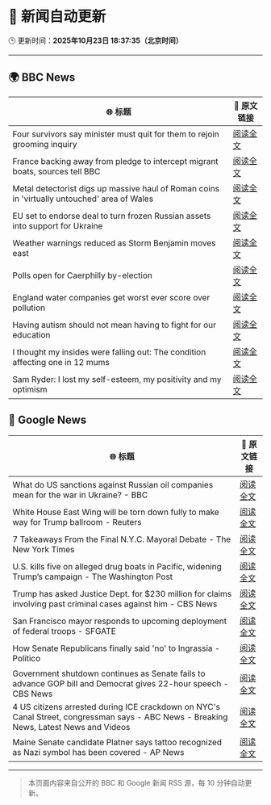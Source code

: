 # 🧠 新闻自动更新

🕒 更新时间：**2025年10月23日 18:37:35（北京时间）**

---

## 🌍 BBC News

| 🌐 标题 | 🔗 原文链接 |
|--------|-------------|
| Four survivors say minister must quit for them to rejoin grooming inquiry | [阅读全文](https://www.bbc.com/news/articles/cly285e5ljyo?at_medium=RSS&at_campaign=rss) |
| France backing away from pledge to intercept migrant boats, sources tell BBC | [阅读全文](https://www.bbc.com/news/articles/cn8vr95n5n3o?at_medium=RSS&at_campaign=rss) |
| Metal detectorist digs up massive haul of Roman coins in 'virtually untouched' area of Wales | [阅读全文](https://www.bbc.com/news/articles/cd67vv66wxxo?at_medium=RSS&at_campaign=rss) |
| EU set to endorse deal to turn frozen Russian assets into support for Ukraine | [阅读全文](https://www.bbc.com/news/articles/cwykd4l3dy1o?at_medium=RSS&at_campaign=rss) |
| Weather warnings reduced as Storm Benjamin moves east | [阅读全文](https://www.bbc.com/news/articles/c797899qdndo?at_medium=RSS&at_campaign=rss) |
| Polls open for Caerphilly by-election | [阅读全文](https://www.bbc.com/news/articles/c993nlyrdglo?at_medium=RSS&at_campaign=rss) |
| England water companies get worst ever score over pollution | [阅读全文](https://www.bbc.com/news/articles/cdjrymnx1e8o?at_medium=RSS&at_campaign=rss) |
| Having autism should not mean having to fight for our education | [阅读全文](https://www.bbc.com/news/articles/c891y5n2de8o?at_medium=RSS&at_campaign=rss) |
| I thought my insides were falling out: The condition affecting one in 12 mums | [阅读全文](https://www.bbc.com/news/articles/ckgk0y18mrvo?at_medium=RSS&at_campaign=rss) |
| Sam Ryder: I lost my self-esteem, my positivity and my optimism | [阅读全文](https://www.bbc.com/news/articles/cj0e2n69gv9o?at_medium=RSS&at_campaign=rss) |

## 📰 Google News

| 🌐 标题 | 🔗 原文链接 |
|--------|-------------|
| What do US sanctions against Russian oil companies mean for the war in Ukraine? - BBC | [阅读全文](https://news.google.com/rss/articles/CBMiWkFVX3lxTE56MDM5cmgyTExGcmgtR3RucTFydk1oZlNHdmVTMlRMQlpnSkhsdUxUbThhNV9JWk8waTZiOXNmLThGNVF0dWhrbW1TRXVGLUVJZHZZT0ItX1VBZ9IBX0FVX3lxTE5LMVBLV2NDUnJJR0tPRjVUVkNPYmFrWUllc1FzcmlqcXJsbURLY2RDUlVsUDlqcmtEM2x6SEZsR0pMOFVUNE50aVlRNTlhR0ppZ25BQThRS0dUc0NwNW1N?oc=5) |
| White House East Wing will be torn down fully to make way for Trump ballroom - Reuters | [阅读全文](https://news.google.com/rss/articles/CBMiwAFBVV95cUxPaGszTk4wUzlIaGZoSkdFVExIcE1ENjNPdEw5LXhUc1JueGRZWFdXZHk1b0lPaV93WTY2UFlkR2VJWGJQYk5FOVVScjJQb2dmVEZVWWwyeUNkTHRxQVpmUFFHRG1ueXBwWl82S3FWS1Y2ZUI2LWJnejRGUS1TSENqTUxYNGZnUzF5c1AxZWNSY3JxdXd1ekpBS3E3TFZ3Z1JoME5hX0o3cHAzYVRrQVR2MmxZd0NEaEdocF93MU4zVjk?oc=5) |
| 7 Takeaways From the Final N.Y.C. Mayoral Debate - The New York Times | [阅读全文](https://news.google.com/rss/articles/CBMigAFBVV95cUxNTjJOVmlVSGpOUk14aU1McUo4RmNlOEtteXhWN1JsVklrX2VpdHRLcmFJWU1rM1h6bVVzUWhnM0xYSDRNNl9DWHFMaUphSTJUcmpaZXh5b0hPVU5OVXowM3hfQ0Rnd2RKLUdod1RLNGxzYXk2NHdXSVhCR0Y5WFVVbA?oc=5) |
| U.S. kills five on alleged drug boats in Pacific, widening Trump’s campaign - The Washington Post | [阅读全文](https://news.google.com/rss/articles/CBMingFBVV95cUxNV09qT0hDMERPQm9QbmpQS0FVbENzVjNjdnp4c2U5QmVmS05rM2ZIdUp1bzM0YVBEZVFxcDY2OHpkQVRDT2U5OWptRTJ2b3hMNS1hRW9HQkZtY1NnUURQal9ibG1lZ29qWHEzcmxZUVdYajNRd0pYemNfS09XUW1fYnBxTzAxTFdyOHh0M0RDejU1VXBtR1QzeWdnWWxkdw?oc=5) |
| Trump has asked Justice Dept. for $230 million for claims involving past criminal cases against him - CBS News | [阅读全文](https://news.google.com/rss/articles/CBMilgFBVV95cUxQdElXa0MzdGNhVzRIdFU5SHFQbGE3Qzg2OTU5bnFHSjlLaENDamF6aXkzZlNuNkp3Q0tDZDVRNkpUczdHQVlneWlzSHNuRm56N0RvZ2ktS3NNZVp5WE1tOXEzbVR1eTVOVG9rQ3JfSG1NWmE0TFRIaHU2ZXNqLUpNekFZSXZTTndzbUJCLTl3VXd3Uk1QaXfSAZsBQVVfeXFMTUl0OUZtX0o3S25RZVpmVk10OERwRDk0TGRWUVdBY2JWbkd1dUNiZ3RtX3dIVDlQVS0xLXBobzdXYlNGVnAtWUJSQl9Ya1NPX1k0OHc1dWRmS05nbVdYdUViRXE3VkR2X0RHTDZhNjlBSWhHajhuUUI5aENIZWRpQ0dRSG5jRy1XbGdxX1VzNjFaSWxoZ2ZvNFA1d1U?oc=5) |
| San Francisco mayor responds to upcoming deployment of federal troops - SFGATE | [阅读全文](https://news.google.com/rss/articles/CBMiogFBVV95cUxObVFPR3N1ckxhUVNnaEJBaGVOTC12RzRiUHk1VVFPa0w0clRZNmgzWnduTnZfRDd2dmtxcXZHbi16ZWhTUFZrdURPNHRQbWZUVEt5N25wVWJ3SVBhZVJtclhucXUzSXJBaDl3NFVkc21mRHFWZ3RRZFlCQjNiM0dhWFc1NkFiNVBwSm1kVTRuZEdtazNaUFJZNkJMN1BTZzdFZVE?oc=5) |
| How Senate Republicans finally said 'no' to Ingrassia - Politico | [阅读全文](https://news.google.com/rss/articles/CBMiogFBVV95cUxNSm5aMW00dEtBSWU2cDBYSjliWkpfOWNiMDdjZ3NxRHVmeTN3ZHFzSUttXzRKNEhJNS1nTDBzVGlCUEU2bjJqdEhQVTJ6MlhsQm13SUh6SGNFWVNPLWdaWEV1SXNQOVEwb0ZyYjQwTE9iekdzN0FkamRqT014ZTBidlRZdnk5Z3hNUDNCT0kwMmlqdDBNTzM2eFBPN3hFNmhZdGc?oc=5) |
| Government shutdown continues as Senate fails to advance GOP bill and Democrat gives 22-hour speech - CBS News | [阅读全文](https://news.google.com/rss/articles/CBMiqgFBVV95cUxQVnZqTHA3RWVvT3MycGV4cFp4ckJtbUh3S3lsYVp1SjFMOHNwZ1dObFdadkhhc1V6N0xoWHB2VG5PTEJ0SDZublBVLXNjZ1BVdmsxS1ZpMEVpdXRWLTR3aWs0NW1FVXpLSGNINXhXRnZ3MVBoeXRnU3ZEZE9QbWZDb3RsY2g5dkN3SkR6cGtqcXpQcnZTRUFpVlRyLXR0WUZWWElaLUE5YlJjUdIBrwFBVV95cUxNUTBFRkptZlV3dE5tNGZ1T0YwT0VCcDU5OWVPZXJxQ2lIMXJ2b1ZUSU9BZzdsck5oUXBaNWdBM0hRSVJTQWlEU3c5TDZvWjRtN2ktRU5PcGVXMWdESV9NSERseUpfTWotYlRHRTAxaUZHUGxvekRTTVEtV2lpQ00xSGNQZ0liNXVONjJQLUZiSHV4RVk2NVRJUXZWcTZ3NFRIbFJHVG11X0hRYzVhU25r?oc=5) |
| 4 US citizens arrested during ICE crackdown on NYC's Canal Street, congressman says - ABC News - Breaking News, Latest News and Videos | [阅读全文](https://news.google.com/rss/articles/CBMiowFBVV95cUxPc282LThiaktwdHp4cGh5Q3ZsaHplQWI2MHgwZ2VSOWJFV2NTMmcyb2lZTkpYRk9EMmN2NFoxR2NsLXg3QmFodjVJMGwtcmplUndWbTk4eGgyVWJxaS1HaWdNV2k4eUZVdWdaMzZOOUQtcm9Hb3FBT09ab29GcWFqc1E1Mnhxdm5Ec3lXMUZTc0FnazBuRjl3YUlMb3cxWFd6NlY40gGoAUFVX3lxTE1oTzBVVFVQRVRhelhua0FFT1J0dlRuZVlxc1RrbHMwTWl5SXlvZUl0ZlMxMHgzMUx3TUFDZE1SRGlMQ2pjY0dYZDE5dUxfNUtCOGQ5Um9Zc1lhQTJSR01FT0NnRzJ5TDhDeFZoNkcyNUw3VW1BX1lCelhLSDFDZFY1WWJjMmRSUWFLQmZuY0x1b2x5SnNaVXM4amlIOHc0OHlvVlNzazhVQQ?oc=5) |
| Maine Senate candidate Platner says tattoo recognized as Nazi symbol has been covered - AP News | [阅读全文](https://news.google.com/rss/articles/CBMiqwFBVV95cUxPRHdLUDJHa3pkdTA0WW1nM0ZjMElWRDJDRnNFdllER0ZNaXdTZ1dSbjhrSTd1ek9ORzF5WkxTMkhHc01XUGZhZ3dKcmJKbmFzSWlPcG9XRVdfR0NFNWJZZ3VPYjdSU0xJazFNSTktWUpfM0tMRzhkWERJM2JlTmJVek5mMl9QWk5GMUFtbEJfeG95RDVmTmN5VjFKUFJpNVpTb0ZJTFhnTjBRYzA?oc=5) |

---
> 本页面内容来自公开的 BBC 和 Google 新闻 RSS 源，每 10 分钟自动更新。
